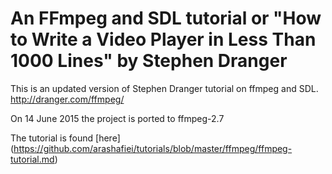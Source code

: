 An FFmpeg and SDL tutorial or "How to Write a Video Player in Less Than 1000 Lines" by Stephen Dranger
===================

This is an updated version of Stephen Dranger tutorial on ffmpeg and SDL.
http://dranger.com/ffmpeg/

On 14 June 2015 the project is ported to ffmpeg-2.7

The tutorial is found [here] (https://github.com/arashafiei/tutorials/blob/master/ffmpeg/ffmpeg-tutorial.md)
